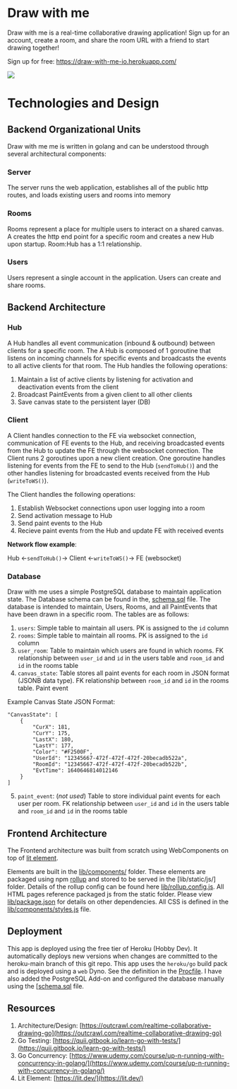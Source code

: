 # Draw with me
Draw with me is a real-time collaborative drawing application! Sign up for an account, create a room, and share the room URL with a friend to start drawing together!

Sign up for free: https://draw-with-me-io.herokuapp.com/

![](./static/img/readme/draw_with_me.gif)

# Technologies and Design
## Backend Organizational Units
Draw with me me is written in golang and can be understood through several architectural components:

### Server
The server runs the web application, establishes all of the public http routes, and loads existing users and rooms into memory

### Rooms
Rooms represent a place for multiple users to interact on a shared canvas. A creates the http end point for a specific room and creates a new Hub upon startup. Room:Hub has a 1:1 relationship. 

### Users
Users represent a single account in the application. Users can create and share rooms. 

## Backend Architecture
### Hub
A Hub handles all event communication (inbound & outbound) between clients for a specific room. The A Hub is composed of 1 goroutine that listens on incoming channels for specific events and broadcasts the events to all active clients for that room. The Hub handles the following operations:
1. Maintain a list of active clients by listening for activation and deactivation events from the client
2. Broadcast PaintEvents from a given client to all other clients
3. Save canvas state to the persistent layer (DB)

### Client
A Client handles connection to the FE via websocket connection, communication of FE events to the Hub, and receiving broadcasted events from the Hub to update the FE through the websocket connection. The Client runs 2 goroutines upon a new client creation. One goroutine handles listening for events from the FE to send to the Hub (`sendToHub()`) and the other handles listening for broadcasted events received from the Hub (`writeToWS()`).

The Client handles the following operations:
1. Establish Websocket connections upon user logging into a room
2. Send activation message to Hub
3. Send paint events to the Hub
4. Recieve paint events from the Hub and update FE with received events

__Network flow example__:

Hub <-`sendToHub()`-> Client <-`writeToWS()`-> FE (websocket)

### Database
Draw with me uses a simple PostgreSQL database to maintain application state. The Database schema can be found in the, [schema.sql](./db/schema.sql) file. The database is intended to maintain, Users, Rooms, and all PaintEvents that have been drawn in a specific room. The tables are as follows:
1. `users`: Simple table to maintain all users. PK is assigned to the `id` column
2. `rooms`: Simple table to maintain all rooms. PK is assigned to the `id` column
3. `user_room`: Table to maintain which users are found in which rooms. FK relationship between `user_id` and `id` in the users table and `room_id` and `id` in the rooms table
4. `canvas_state`: Table stores all paint events for each room in JSON format (JSONB data type). FK relationship between `room_id` and `id` in the rooms table. Paint event 

Example Canvas State JSON Format:
```
"CanvasState": [
    {
        "CurX": 181,
        "CurY": 175,
        "LastX": 180,
        "LastY": 177,
        "Color": "#F2500F",
        "UserId": "12345667-472f-472f-472f-20becadb522a",
        "RoomId": "12345667-472f-472f-472f-20becadb522b",
        "EvtTime": 1640646814012146
    }
]
```
5. `paint_event`: (_not used_) Table to store individual paint events for each user per room. FK relationship between `user_id` and `id` in the users table and `room_id` and `id` in the rooms table

## Frontend Architecture
The Frontend architecture was built from scratch using WebComponents on top of [lit element](https://lit.dev/). 

Elements are built in the [lib/components/](./lib/components/) folder. These elements are packaged using npm [rollup](https://www.npmjs.com/package/rollup) and stored to be served in the [lib/static/js/] folder. Details of the rollup config can be found here [lib/rollup.config.js](./lib/rollup.config.js). All HTML pages reference packaged js from the static folder. Please view [lib/package.json](./lib/package.json) for details on other dependencies. All CSS is defined in the [lib/components/styles.js](./lib/components/styles.js) file.


## Deployment
This app is deployed using the free tier of Heroku (Hobby Dev). It automatically deploys new versions when changes are committed to the heroku-main branch of this git repo. This app uses the `heroku/go` build pack and is deployed using a `web` Dyno. See the definition in the [Procfile](./Procfile). I have also added the PostgreSQL Add-on and configured the database manually using the [[schema.sql](./db/schema.sql) file.

## Resources
1. Architecture/Design: [https://outcrawl.com/realtime-collaborative-drawing-go](https://outcrawl.com/realtime-collaborative-drawing-go)
2. Go Testing: [https://quii.gitbook.io/learn-go-with-tests/](https://quii.gitbook.io/learn-go-with-tests/)
3. Go Concurrency: [https://www.udemy.com/course/up-n-running-with-concurrency-in-golang/](https://www.udemy.com/course/up-n-running-with-concurrency-in-golang/)
4. Lit Element: [https://lit.dev/](https://lit.dev/)
